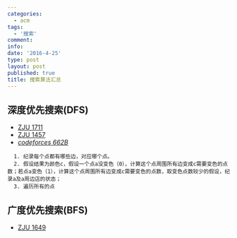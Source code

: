 ```yaml
---
categories:
  - acm
tags:
  - '搜索'
comment: 
info: 
date: '2016-4-25'
type: post
layout: post
published: true
title: 搜索算法汇总
---
```


## 深度优先搜索(DFS)
* [ZJU 1711](https://github.com/skiluo/acm/blob/master/zju/1711.cpp)
* [ZJU 1457](https://github.com/skiluo/acm/blob/master/zju/1457.cpp)
* *[codeforces 662B](https://github.com/skiluo/acm/blob/master/codeforces/662b.cpp)*

```
  1. 纪录每个点都有哪些边，对应哪个点。
  2. 假设结果为颜色c，假设一个点a没变色（0），计算这个点周围所有边变成c需要变色的点数；若点a变色（1），计算这个点周围所有边变成c需要变色的点数，取变色点数较少的假设，纪录a及a周边店的状态；
  3. 遍历所有的点
```
  
## 广度优先搜索(BFS)
* [ZJU 1649](https://github.com/skiluo/acm/blob/master/zju/1649.cpp)